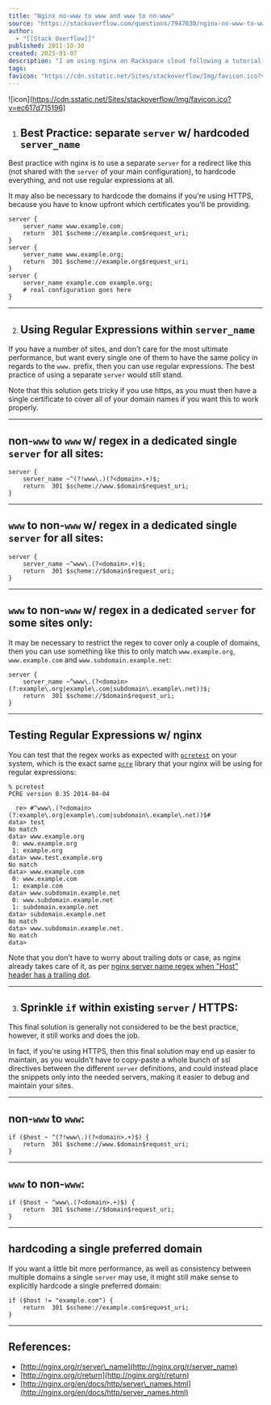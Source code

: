 ```yaml
---
title: "Nginx no-www to www and www to no-www"
source: "https://stackoverflow.com/questions/7947030/nginx-no-www-to-www-and-www-to-no-www"
author:
  - "[[Stack Overflow]]"
published: 2011-10-30
created: 2025-01-07
description: "I am using nginx on Rackspace cloud following a tutorial and having searched the net and so far can't get this sorted.I want www.mysite.example to go to mysite.example as normal in .htaccess for S..."
tags:
favicon: "https://cdn.sstatic.net/Sites/stackoverflow/Img/favicon.ico?v=ec617d715196"
---
```

![icon](https://cdn.sstatic.net/Sites/stackoverflow/Img/favicon.ico?v=ec617d715196]

1. ## Best Practice: separate `server` w/ hardcoded `server_name`

Best practice with nginx is to use a separate `server` for a redirect like this (not shared with the `server` of your main configuration), to hardcode everything, and not use regular expressions at all.

It may also be necessary to hardcode the domains if you're using HTTPS, because you have to know upfront which certificates you'll be providing.

```
server {
    server_name www.example.com;
    return  301 $scheme://example.com$request_uri;
}
server {
    server_name www.example.org;
    return  301 $scheme://example.org$request_uri;
}
server {
    server_name example.com example.org;
    # real configuration goes here
}
```

---

2. ## Using Regular Expressions within `server_name`

If you have a number of sites, and don't care for the most ultimate performance, but want every single one of them to have the same policy in regards to the `www.` prefix, then you can use regular expressions. The best practice of using a separate `server` would still stand.

Note that this solution gets tricky if you use https, as you must then have a single certificate to cover all of your domain names if you want this to work properly.

---

## non-`www` to `www` w/ regex in a dedicated single `server` for all sites:

```
server {
    server_name ~^(?!www\.)(?<domain>.+)$;
    return  301 $scheme://www.$domain$request_uri;
}
```

---

## `www` to non-`www` w/ regex in a dedicated single `server` for all sites:

```
server {
    server_name ~^www\.(?<domain>.+)$;
    return  301 $scheme://$domain$request_uri;
}
```

---

## `www` to non-`www` w/ regex in a dedicated `server` for some sites only:

It may be necessary to restrict the regex to cover only a couple of domains, then you can use something like this to only match `www.example.org`, `www.example.com` and `www.subdomain.example.net`:

```
server {
    server_name ~^www\.(?<domain>(?:example\.org|example\.com|subdomain\.example\.net))$;
    return  301 $scheme://$domain$request_uri;
}
```

---

## Testing Regular Expressions w/ nginx

You can test that the regex works as expected with [`pcretest`](http://ports.su/devel/pcre) on your system, which is the exact same [`pcre`](http://ports.su/devel/pcre) library that your nginx will be using for regular expressions:

```
% pcretest 
PCRE version 8.35 2014-04-04

  re> #^www\.(?<domain>(?:example\.org|example\.com|subdomain\.example\.net))$#
data> test
No match
data> www.example.org
 0: www.example.org
 1: example.org
data> www.test.example.org
No match
data> www.example.com
 0: www.example.com
 1: example.com
data> www.subdomain.example.net
 0: www.subdomain.example.net
 1: subdomain.example.net
data> subdomain.example.net
No match
data> www.subdomain.example.net.
No match
data> 
```

Note that you don't have to worry about trailing dots or case, as nginx already takes care of it, as per [nginx server name regex when "Host" header has a trailing dot](https://stackoverflow.com/questions/45363246/nginx-server-name-regex-when-host-header-has-a-trailing-dot).

---

3. ## Sprinkle `if` within existing `server` / HTTPS:

This final solution is generally not considered to be the best practice, however, it still works and does the job.

In fact, if you're using HTTPS, then this final solution may end up easier to maintain, as you wouldn't have to copy-paste a whole bunch of ssl directives between the different `server` definitions, and could instead place the snippets only into the needed servers, making it easier to debug and maintain your sites.

---

## non-`www` to `www`:

```
if ($host ~ ^(?!www\.)(?<domain>.+)$) {
    return  301 $scheme://www.$domain$request_uri;
}
```

---

## `www` to non-`www`:

```
if ($host ~ ^www\.(?<domain>.+)$) {
    return  301 $scheme://$domain$request_uri;
}
```

---

## hardcoding a single preferred domain

If you want a little bit more performance, as well as consistency between multiple domains a single `server` may use, it might still make sense to explicitly hardcode a single preferred domain:

```
if ($host != "example.com") {
    return  301 $scheme://example.com$request_uri;
}
```

---

## References:

- [http://nginx.org/r/server\_name](http://nginx.org/r/server_name)
- [http://nginx.org/r/return](http://nginx.org/r/return)
- [http://nginx.org/en/docs/http/server\_names.html](http://nginx.org/en/docs/http/server_names.html)